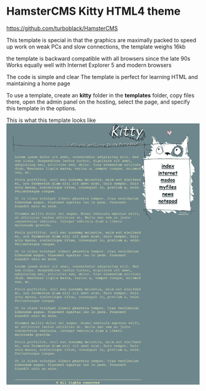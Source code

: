 # HamsterCMS Kitty HTML4 theme

https://github.com/turboblack/HamsterCMS

This template is special in that the graphics are maximally packed to speed up work on weak PCs and slow connections, the template weighs 16kb

the template is backward compatible with all browsers since the late 90s 
Works equally well with Internet Explorer 5 and modern browsers

The code is simple and clear
The template is perfect for learning HTML and maintaining a home page

To use a template, create an **kitty** folder in the **templates** folder, copy files there, open the admin panel on the hosting, select the page, and specify this template in the options.

This is what this template looks like
![this is what theme looks like](https://github.com/turboblack/HamsterCMS_Kitty_HTML4_theme/blob/main/kitty_scr.png)

